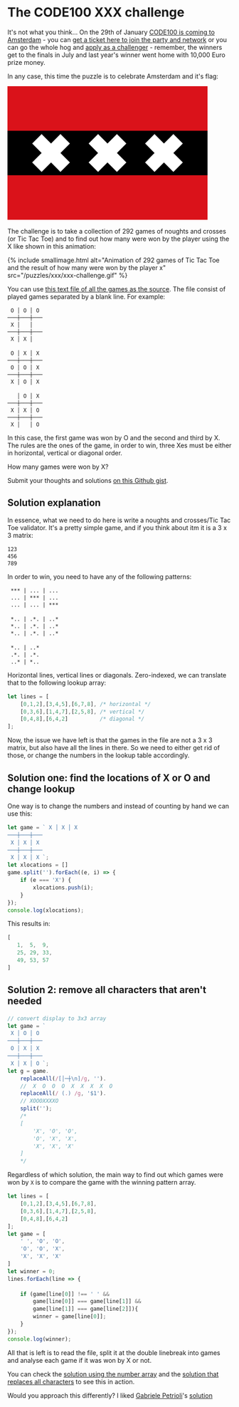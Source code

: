 # The CODE100 XXX challenge

It's not what you think… On the 29th of January [CODE100 is coming to Amsterdam](https://code100.dev) - you can [get a ticket here to join the party and network](https://ti.to/wearedevelopers/code100-amsterdam) or you can go the whole hog and [apply as a challenger](https://www.wearedevelopers.com/events/code100-challenger) - remember, the winners get to the finals in July and last year's winner went home with 10,000 Euro prize money.

In any case, this time the puzzle is to celebrate Amsterdam and it's flag:

![Flag of Amsterdam, two red bars with a black bar containing three white X](amsterdam.png)

The challenge is to take a collection of 292 games of noughts and crosses (or Tic Tac Toe) and to find out how many were won by the player using the X like shown in this animation:

{% include smallimage.html alt="Animation of 292 games of Tic Tac Toe and the result of how many were won by the player x" src="/puzzles/xxx/xxx-challenge.gif" %}

You can use [this text file of all the games as the source](games.txt). The file consist of played games separated by a blank line. For example:

```
 O │ O │ O 
───┼───┼───
 X │   │   
───┼───┼───
 X │ X │   

 O │ X │ X 
───┼───┼───
 O │ O │ X 
───┼───┼───
 X │ O │ X 

   │ O │ X 
───┼───┼───
 X │ X │ O 
───┼───┼───
 X │   │ O 
```

In this case, the first game was won by O and the second and third by X. The rules are the ones of the game, in order to win, three Xes must be either in horizontal, vertical or diagonal order. 

How many games were won by X? 

Submit your thoughts and solutions [on this Github gist](https://gist.github.com/codepo8/458953213aae249cdcd4b073e522b4cf).

<!-- details -->
<!-- summary -->
## Solution explanation
<!-- endsummary -->

In essence, what we need to do here is write a noughts and crosses/Tic Tac Toe validator. It's a pretty simple game, and if you think about itm it is a 3 x 3 matrix:

```
123
456
789
```

In order to win, you need to have any of the following patterns: 

```
 *** | ... | ...  
 ... | *** | ...  
 ... | ... | *** 

 *.. | .*. | ..* 
 *.. | .*. | ..*  
 *.. | .*. | ..* 

 *.. | ..*
 .*. | .*. 
 ..* | *..
```

Horizontal lines, vertical lines or diagonals. Zero-indexed, we can translate that to the following lookup array:

``` javascript
let lines = [
    [0,1,2],[3,4,5],[6,7,8], /* horizontal */
    [0,3,6],[1,4,7],[2,5,8], /* vertical */
    [0,4,8],[6,4,2]          /* diagonal */
];
```
Now, the issue we have left is that the games in the file are not a 3 x 3 matrix, but also have all the lines in there. So we need to either get rid of those, or change the numbers in the lookup table accordingly. 

## Solution one: find the locations of X or O and change lookup

One way is to change the numbers and instead of counting by hand we can use this:

``` javascript
let game = ` X │ X │ X 
───┼───┼───
 X │ X │ X 
───┼───┼───
 X │ X │ X `;
let xlocations = []
game.split('').forEach((e, i) => {
    if (e === 'X') {
        xlocations.push(i);
    }
});
console.log(xlocations);
```

This results in:

``` javascript
[
   1,  5,  9, 
   25, 29, 33, 
   49, 53, 57
]
```
## Solution 2: remove all characters that aren't needed

``` javascript
// convert display to 3x3 array
let game = `
 X │ O │ O 
───┼───┼───
 O │ X │ X 
───┼───┼───
 X │ X │ O `;
let g = game.
    replaceAll(/[│─┼\n]/g, '').
    //  X  O  O  O  X  X  X  X  O 
    replaceAll(/ (.) /g, '$1').
    // XOOOXXXXO
    split('');
    /*
    [
        'X', 'O', 'O',
        'O', 'X', 'X',
        'X', 'X', 'X'
    ]
    */
```

Regardless of which solution, the main way to find out which games were won by `X` is to compare the game with the winning pattern array. 

``` javascript
let lines = [
    [0,1,2],[3,4,5],[6,7,8], 
    [0,3,6],[1,4,7],[2,5,8], 
    [0,4,8],[6,4,2]          
];
let game = [
    ' ', 'O', 'O',
    'O', 'O', 'X',
    'X', 'X', 'X'
]
let winner = 0;
lines.forEach(line => {

    if (game[line[0]] !== ' ' && 
        game[line[0]] === game[line[1]] && 
        game[line[1]] === game[line[2]]){
        winner = game[line[0]];
    }
});
console.log(winner);
```

All that is left is to read the file, split it at the double linebreak into games and analyse each game if it was won by X or not. 

You can check the [solution using the number array](solution.js) and the [solution that replaces all characters](solution2.js) to see this in action. 

Would you approach this differently? I liked [Gabriele Petrioli](http://petrioli.me)'s [solution](https://stackblitz.com/@gpetrioli)

<!-- enddetails -->
